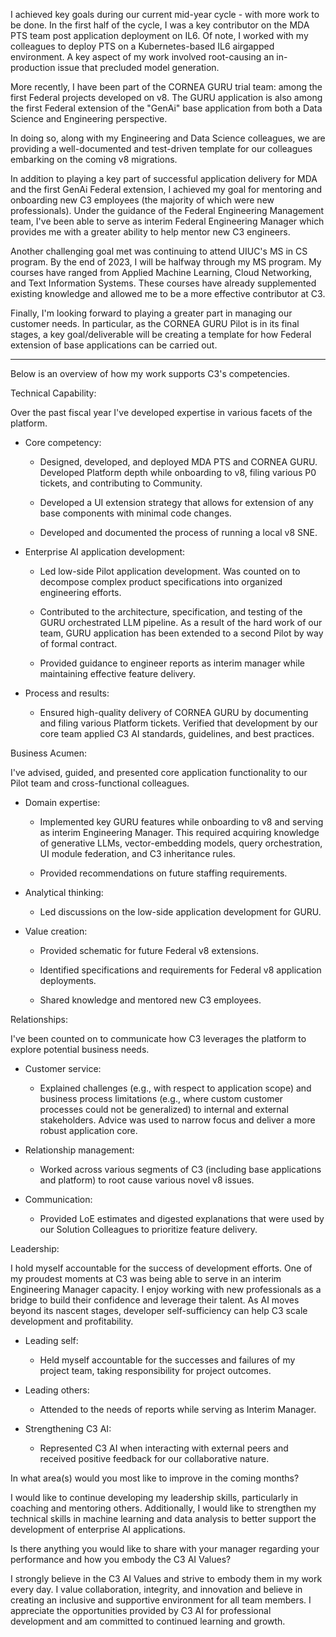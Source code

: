 I achieved key goals during our current mid-year cycle - with more work to be done. In the first half of the cycle, I was a key contributor on the MDA PTS team post application deployment on IL6. Of note, I worked with my colleagues to deploy PTS on a Kubernetes-based  IL6 airgapped environment. A key aspect of my work involved root-causing an in-production issue that precluded model generation.

More recently, I have been part of the CORNEA GURU trial team: among the first Federal projects developed on v8. The GURU application is also among the first Federal extension of the "GenAi" base application from both a Data Science and Engineering perspective. 

In doing so, along with my Engineering and Data Science colleagues, we are providing a well-documented and test-driven template for our colleagues embarking on the coming v8 migrations. 

In addition to playing a key part of successful application delivery for MDA and the first GenAi Federal extension, I achieved my goal for mentoring and onboarding new C3 employees (the majority of which were new professionals). Under the guidance of the Federal Engineering Management team, I've been able to serve as interim Federal Engineering Manager which provides me with a greater ability to help mentor new C3 engineers. 

Another challenging goal met was continuing to attend UIUC's MS in CS program. By the end of 2023, I will be halfway through my MS program.  My courses have ranged from Applied Machine Learning, Cloud Networking, and Text Information Systems. These courses have already supplemented existing knowledge and allowed me to be a more effective contributor at C3.

Finally, I'm looking forward to playing a greater part in managing our customer needs. In particular, as the CORNEA GURU Pilot is in its final stages, a key goal/deliverable will be creating a template for how Federal extension of base applications can be carried out.

---

Below is an overview of how my work supports C3's competencies.

Technical Capability:

Over the past fiscal year I've developed expertise in various facets of the platform.

- Core competency:

    - Designed, developed, and deployed MDA PTS and CORNEA GURU. Developed Platform depth while onboarding to v8, filing various P0 tickets, and contributing to Community.

    - Developed a UI extension strategy that allows for extension of any base components with minimal code changes.

    - Developed and documented the process of running a local v8 SNE. 

- Enterprise AI application development:

    - Led low-side Pilot application development. Was counted on to decompose complex product specifications into organized engineering efforts.

    - Contributed to the architecture, specification, and testing of the GURU orchestrated LLM pipeline. As a result of the hard work of our team, GURU application has been extended to a second Pilot by way of formal contract.

    - Provided guidance to engineer reports as interim manager while maintaining effective feature delivery. 

- Process and results:

    - Ensured high-quality delivery of CORNEA GURU by documenting and filing various Platform tickets. Verified that development by our core team applied C3 AI standards, guidelines, and best practices.

Business Acumen:

I've advised, guided, and presented core application functionality to our Pilot team and cross-functional colleagues.

- Domain expertise:

    - Implemented key GURU features while onboarding to v8 and serving as interim Engineering Manager. This required acquiring knowledge of generative LLMs, vector-embedding models, query orchestration, UI module federation, and C3 inheritance rules. 

    - Provided recommendations on future staffing requirements.

- Analytical thinking:

    - Led discussions on the low-side application development for GURU. 

- Value creation:

    - Provided schematic for future Federal v8 extensions.
    
    - Identified specifications and requirements for Federal v8 application deployments. 

    - Shared knowledge and mentored new C3 employees. 

Relationships:

I've been counted on to communicate how C3 leverages the platform to explore potential business needs.

- Customer service:

    - Explained challenges (e.g., with respect to application scope) and business process limitations (e.g., where custom customer processes could not be generalized) to internal and external stakeholders. Advice was used to narrow focus and deliver a more robust application core.

- Relationship management:

    - Worked across various segments of C3 (including base applications and platform) to root cause various novel v8 issues. 

- Communication:

    - Provided LoE estimates and digested explanations that were used by our Solution Colleagues to prioritize feature delivery. 

Leadership:

I hold myself accountable for the success of development efforts. One of my proudest moments at C3 was being able to serve in an interim Engineering Manager capacity. I enjoy working with new professionals as a bridge to build their confidence and leverage their talent. As AI moves beyond its nascent stages, developer self-sufficiency can help C3 scale development and profitability.

- Leading self:

    - Held myself accountable for the successes and failures of my project team, taking responsibility for project outcomes.

- Leading others:

    - Attended to the needs of reports while serving as Interim Manager. 

- Strengthening C3 AI:

    - Represented C3 AI when interacting with external peers and received positive feedback for our collaborative nature.

In what area(s) would you most like to improve in the coming months?

I would like to continue developing my leadership skills, particularly in coaching and mentoring others. Additionally, I would like to strengthen my technical skills in machine learning and data analysis to better support the development of enterprise AI applications.

Is there anything you would like to share with your manager regarding your performance and how you embody the C3 AI Values?

I strongly believe in the C3 AI Values and strive to embody them in my work every day. I value collaboration, integrity, and innovation and believe in creating an inclusive and supportive environment for all team members. I appreciate the opportunities provided by C3 AI for professional development and am committed to continued learning and growth.
